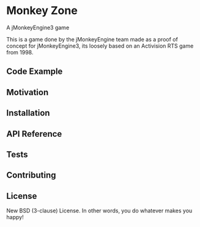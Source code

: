 # Monkey Zone

A jMonkeyEngine3 game

This is a game done by the jMonkeyEngine team made as a proof of concept for jMonkeyEngine3, its loosely based on an Activision RTS game from 1998.

## Code Example

## Motivation

## Installation

## API Reference

## Tests

## Contributing

## License

New BSD (3-clause) License. In other words, you do whatever makes you happy!
